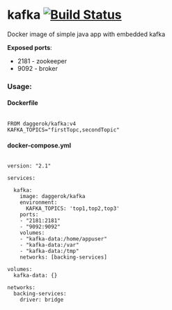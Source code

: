 # kafka [![Build Status](https://travis-ci.org/daggerok/kafka.svg?branch=master)](https://travis-ci.org/daggerok/kafka)
Docker image of simple java app with embedded kafka

**Exposed ports**:

- 2181 - zookeeper
- 9092 - broker

### Usage:

#### Dockerfile

```

FROM daggerok/kafka:v4
KAFKA_TOPICS="firstTopc,secondTopic"
```

#### docker-compose.yml

```

version: "2.1"

services:

  kafka:
    image: daggerok/kafka
    environment:
      KAFKA_TOPICS: 'top1,top2,top3'
    ports:
    - "2181:2181"
    - "9092:9092"
    volumes:
    - "kafka-data:/home/appuser"
    - "kafka-data:/var"
    - "kafka-data:/tmp"
    networks: [backing-services]

volumes:
  kafka-data: {}

networks:
  backing-services:
    driver: bridge
```
